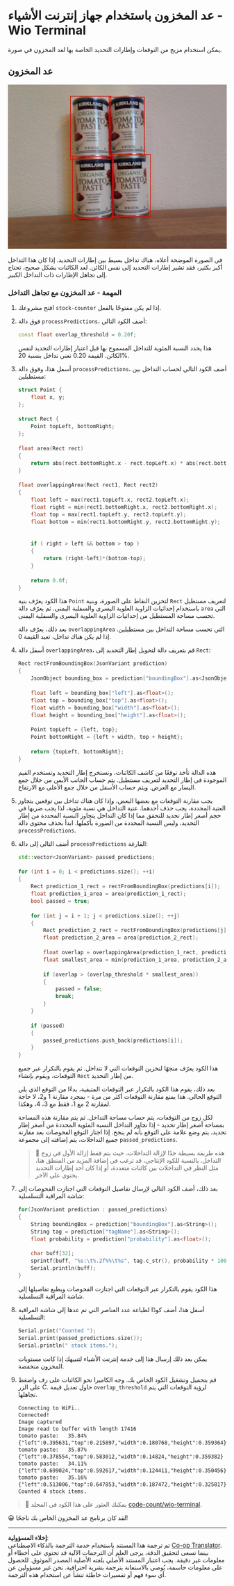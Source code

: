 <!--
CO_OP_TRANSLATOR_METADATA:
{
  "original_hash": "0b2ae20b0fc8e73c9598dea937cac038",
  "translation_date": "2025-08-26T21:33:27+00:00",
  "source_file": "5-retail/lessons/2-check-stock-device/wio-terminal-count-stock.md",
  "language_code": "ar"
}
-->
# عد المخزون باستخدام جهاز إنترنت الأشياء - Wio Terminal

يمكن استخدام مزيج من التوقعات وإطارات التحديد الخاصة بها لعد المخزون في صورة.

## عد المخزون

![4 علب من معجون الطماطم مع إطارات تحديد حول كل علبة](../../../../../translated_images/rpi-stock-with-bounding-boxes.b5540e2ecb7cd49f1271828d3be412671d950e87625c5597ea97c90f11e01097.ar.jpg)

في الصورة الموضحة أعلاه، هناك تداخل بسيط بين إطارات التحديد. إذا كان هذا التداخل أكبر بكثير، فقد تشير إطارات التحديد إلى نفس الكائن. لعد الكائنات بشكل صحيح، تحتاج إلى تجاهل الإطارات ذات التداخل الكبير.

### المهمة - عد المخزون مع تجاهل التداخل

1. افتح مشروعك `stock-counter` إذا لم يكن مفتوحًا بالفعل.

1. فوق دالة `processPredictions`، أضف الكود التالي:

    ```cpp
    const float overlap_threshold = 0.20f;
    ```

    هذا يحدد النسبة المئوية للتداخل المسموح بها قبل اعتبار إطارات التحديد لنفس الكائن. القيمة 0.20 تعني تداخل بنسبة 20%.

1. أسفل هذا، وفوق دالة `processPredictions`، أضف الكود التالي لحساب التداخل بين مستطيلين:

    ```cpp
    struct Point {
        float x, y;
    };

    struct Rect {
        Point topLeft, bottomRight;
    };

    float area(Rect rect)
    {
        return abs(rect.bottomRight.x - rect.topLeft.x) * abs(rect.bottomRight.y - rect.topLeft.y);
    }
     
    float overlappingArea(Rect rect1, Rect rect2)
    {
        float left = max(rect1.topLeft.x, rect2.topLeft.x);
        float right = min(rect1.bottomRight.x, rect2.bottomRight.x);
        float top = max(rect1.topLeft.y, rect2.topLeft.y);
        float bottom = min(rect1.bottomRight.y, rect2.bottomRight.y);
    
    
        if ( right > left && bottom > top )
        {
            return (right-left)*(bottom-top);
        }
        
        return 0.0f;
    }
    ```

    هذا الكود يعرّف بنية `Point` لتخزين النقاط على الصورة، وبنية `Rect` لتعريف مستطيل باستخدام إحداثيات الزاوية العلوية اليسرى والسفلية اليمنى. ثم يعرّف دالة `area` التي تحسب مساحة المستطيل من إحداثيات الزاوية العلوية اليسرى والسفلية اليمنى.

    بعد ذلك، يعرّف دالة `overlappingArea` التي تحسب مساحة التداخل بين مستطيلين. إذا لم يكن هناك تداخل، تعيد القيمة 0.

1. أسفل دالة `overlappingArea`، قم بتعريف دالة لتحويل إطار التحديد إلى `Rect`:

    ```cpp
    Rect rectFromBoundingBox(JsonVariant prediction)
    {
        JsonObject bounding_box = prediction["boundingBox"].as<JsonObject>();
    
        float left = bounding_box["left"].as<float>();
        float top = bounding_box["top"].as<float>();
        float width = bounding_box["width"].as<float>();
        float height = bounding_box["height"].as<float>();
    
        Point topLeft = {left, top};
        Point bottomRight = {left + width, top + height};
    
        return {topLeft, bottomRight};
    }
    ```

    هذه الدالة تأخذ توقعًا من كاشف الكائنات، وتستخرج إطار التحديد وتستخدم القيم الموجودة في إطار التحديد لتعريف مستطيل. يتم حساب الجانب الأيمن من خلال جمع اليسار مع العرض. ويتم حساب الأسفل من خلال جمع الأعلى مع الارتفاع.

1. يجب مقارنة التوقعات مع بعضها البعض، وإذا كان هناك تداخل بين توقعين يتجاوز العتبة المحددة، يجب حذف أحدهما. عتبة التداخل هي نسبة مئوية، لذا يجب ضربها في حجم أصغر إطار تحديد للتحقق مما إذا كان التداخل يتجاوز النسبة المحددة من إطار التحديد، وليس النسبة المحددة من الصورة بأكملها. ابدأ بحذف محتوى دالة `processPredictions`.

1. أضف التالي إلى دالة `processPredictions` الفارغة:

    ```cpp
    std::vector<JsonVariant> passed_predictions;

    for (int i = 0; i < predictions.size(); ++i)
    {
        Rect prediction_1_rect = rectFromBoundingBox(predictions[i]);
        float prediction_1_area = area(prediction_1_rect);
        bool passed = true;

        for (int j = i + 1; j < predictions.size(); ++j)
        {
            Rect prediction_2_rect = rectFromBoundingBox(predictions[j]);
            float prediction_2_area = area(prediction_2_rect);

            float overlap = overlappingArea(prediction_1_rect, prediction_2_rect);
            float smallest_area = min(prediction_1_area, prediction_2_area);

            if (overlap > (overlap_threshold * smallest_area))
            {
                passed = false;
                break;
            }
        }

        if (passed)
        {
            passed_predictions.push_back(predictions[i]);
        }
    }
    ```

    هذا الكود يعرّف متجهًا لتخزين التوقعات التي لا تتداخل. ثم يقوم بالتكرار عبر جميع التوقعات، ويقوم بإنشاء `Rect` من إطار التحديد.

    بعد ذلك، يقوم هذا الكود بالتكرار عبر التوقعات المتبقية، بدءًا من التوقع الذي يلي التوقع الحالي. هذا يمنع مقارنة التوقعات أكثر من مرة - بمجرد مقارنة 1 و2، لا حاجة لمقارنة 2 مع 1، فقط مع 3، 4، وهكذا.

    لكل زوج من التوقعات، يتم حساب مساحة التداخل. ثم يتم مقارنة هذه المساحة بمساحة أصغر إطار تحديد - إذا تجاوز التداخل النسبة المئوية المحددة من أصغر إطار تحديد، يتم وضع علامة على التوقع بأنه لم ينجح. إذا اجتاز التوقع الفحوصات بعد مقارنة جميع التداخلات، يتم إضافته إلى مجموعة `passed_predictions`.

    > 💁 هذه طريقة بسيطة جدًا لإزالة التداخلات، حيث يتم فقط إزالة الأول في زوج التداخل. بالنسبة للكود الإنتاجي، قد ترغب في إضافة المزيد من المنطق هنا، مثل النظر في التداخلات بين كائنات متعددة، أو إذا كان أحد إطارات التحديد يحتوي على الآخر.

1. بعد ذلك، أضف الكود التالي لإرسال تفاصيل التوقعات التي اجتازت الفحوصات إلى شاشة المراقبة التسلسلية:

    ```cpp
    for(JsonVariant prediction : passed_predictions)
    {
        String boundingBox = prediction["boundingBox"].as<String>();
        String tag = prediction["tagName"].as<String>();
        float probability = prediction["probability"].as<float>();

        char buff[32];
        sprintf(buff, "%s:\t%.2f%%\t%s", tag.c_str(), probability * 100.0, boundingBox.c_str());
        Serial.println(buff);
    }
    ```

    هذا الكود يقوم بالتكرار عبر التوقعات التي اجتازت الفحوصات ويطبع تفاصيلها إلى شاشة المراقبة التسلسلية.

1. أسفل هذا، أضف كودًا لطباعة عدد العناصر التي تم عدها إلى شاشة المراقبة التسلسلية:

    ```cpp
    Serial.print("Counted ");
    Serial.print(passed_predictions.size());
    Serial.println(" stock items.");
    ```

    يمكن بعد ذلك إرسال هذا إلى خدمة إنترنت الأشياء لتنبيهك إذا كانت مستويات المخزون منخفضة.

1. قم بتحميل وتشغيل الكود الخاص بك. وجه الكاميرا نحو الكائنات على رف واضغط على الزر C. حاول تعديل قيمة `overlap_threshold` لرؤية التوقعات التي يتم تجاهلها.

    ```output
    Connecting to WiFi..
    Connected!
    Image captured
    Image read to buffer with length 17416
    tomato paste:   35.84%  {"left":0.395631,"top":0.215897,"width":0.180768,"height":0.359364}
    tomato paste:   35.87%  {"left":0.378554,"top":0.583012,"width":0.14824,"height":0.359382}
    tomato paste:   34.11%  {"left":0.699024,"top":0.592617,"width":0.124411,"height":0.350456}
    tomato paste:   35.16%  {"left":0.513006,"top":0.647853,"width":0.187472,"height":0.325817}
    Counted 4 stock items.
    ```

> 💁 يمكنك العثور على هذا الكود في المجلد [code-count/wio-terminal](../../../../../5-retail/lessons/2-check-stock-device/code-count/wio-terminal).

😀 لقد كان برنامج عد المخزون الخاص بك ناجحًا!

---

**إخلاء المسؤولية**:  
تم ترجمة هذا المستند باستخدام خدمة الترجمة بالذكاء الاصطناعي [Co-op Translator](https://github.com/Azure/co-op-translator). بينما نسعى لتحقيق الدقة، يرجى العلم أن الترجمات الآلية قد تحتوي على أخطاء أو معلومات غير دقيقة. يجب اعتبار المستند الأصلي بلغته الأصلية المصدر الموثوق. للحصول على معلومات حاسمة، يُوصى بالاستعانة بترجمة بشرية احترافية. نحن غير مسؤولين عن أي سوء فهم أو تفسيرات خاطئة تنشأ عن استخدام هذه الترجمة.